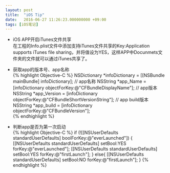 ```yaml
---
layout: post
title:  "iOS Tip"
date:   2016-06-27 11:26:23.000000000 +09:00
tags: [iOS笔记]
---
```

+ iOS APP开启iTunes文件共享    
在工程的Info.plist文件中添加支持iTunes文件共享的Key:Application supports iTunes file sharing，并将值设为YES，这样APP中Docunmets文件夹的文件就可以通过iTunes共享了。

+ 获取app的版本号、app名称    
{% highlight Objective-C %}
NSDictionary *infoDictionary = [[NSBundle mainBundle] infoDictionary];
// app名称
NSString *app_Name = [infoDictionary objectForKey:@"CFBundleDisplayName"];
// app版本
NSString *app_Version = [infoDictionary objectForKey:@"CFBundleShortVersionString"];
// app build版本
NSString *app_build = [infoDictionary objectForKey:@"CFBundleVersion"];    
{% endhighlight %}
+ 判断app是否为第一次启动    
{% highlight Objective-C %}
if (![[NSUserDefaults standardUserDefaults] boolForKey:@"everLaunched"]) {
    [[NSUserDefaults standardUserDefaults] setBool:YES forKey:@"everLaunched"];
    [[NSUserDefaults standardUserDefaults] setBool:YES forKey:@"firstLaunch"]; 
}
else{
    [[NSUserDefaults standardUserDefaults] setBool:NO forKey:@"firstLaunch"];
}
{% endhighlight %}


